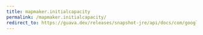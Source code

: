 ```yaml
---
title: mapmaker.initialcapacity
permalink: /mapmaker.initialcapacity/
redirect_to: https://guava.dev/releases/snapshot-jre/api/docs/com/google/common/collect/MapMaker.html#initialCapacity-int-
---
```

